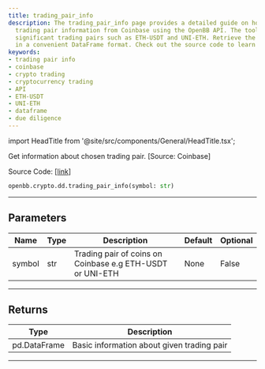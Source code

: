 ```yaml
---
title: trading_pair_info
description: The trading_pair_info page provides a detailed guide on how to get essential
  trading pair information from Coinbase using the OpenBB API. The tool supports all
  significant trading pairs such as ETH-USDT and UNI-ETH. Retrieve the needed data
  in a convenient DataFrame format. Check out the source code to learn more.
keywords:
- trading pair info
- coinbase
- crypto trading
- cryptocurrency trading
- API
- ETH-USDT
- UNI-ETH
- dataframe
- due diligence
---
```


import HeadTitle from '@site/src/components/General/HeadTitle.tsx';

<HeadTitle title="crypto.dd.trading_pair_info - Reference | OpenBB SDK Docs" />

Get information about chosen trading pair. [Source: Coinbase]

Source Code: [[link](https://github.com/OpenBB-finance/OpenBBTerminal/tree/main/openbb_terminal/cryptocurrency/due_diligence/coinbase_model.py#L48)]

```python wordwrap
openbb.crypto.dd.trading_pair_info(symbol: str)
```

---

## Parameters

| Name | Type | Description | Default | Optional |
| ---- | ---- | ----------- | ------- | -------- |
| symbol | str | Trading pair of coins on Coinbase e.g ETH-USDT or UNI-ETH | None | False |


---

## Returns

| Type | Description |
| ---- | ----------- |
| pd.DataFrame | Basic information about given trading pair |
---

